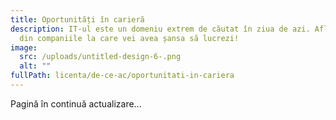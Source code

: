 ```yaml
---
title: Oportunități în carieră
description: IT-ul este un domeniu extrem de căutat în ziua de azi. Află câteva
  din companiile la care vei avea șansa să lucrezi!
image:
  src: /uploads/untitled-design-6-.png
  alt: ""
fullPath: licenta/de-ce-ac/oportunitati-in-cariera
---
```

<LogoGrid></LogoGrid>

Pagină în continuă actualizare...